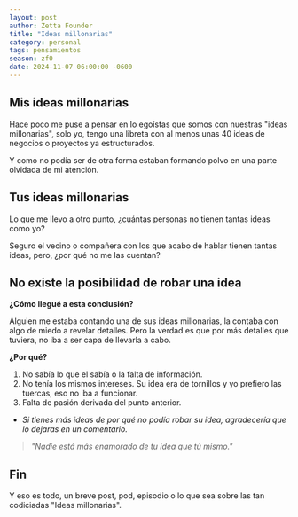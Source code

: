 ```yaml
---
layout: post
author: Zetta Founder
title: "Ideas millonarias"
category: personal
tags: pensamientos
season: zf0
date: 2024-11-07 06:00:00 -0600
---
```


## Mis ideas millonarias

Hace poco me puse a pensar en lo egoístas que somos con nuestras "ideas millonarias", solo yo, tengo una libreta con al menos unas 40 ideas de negocios o proyectos ya estructurados.

Y como no podía ser de otra forma estaban formando polvo en una parte olvidada de mi atención.

## Tus ideas millonarias

Lo que me llevo a otro punto, ¿cuántas personas no tienen tantas ideas como yo?

Seguro el vecino o compañera con los que acabo de hablar tienen tantas ideas, pero, ¿por qué no me las cuentan?

## No existe la posibilidad de robar una idea

**¿Cómo llegué a esta conclusión?**

Alguien me estaba contando una de sus ideas millonarias, la contaba con algo de miedo a revelar detalles. Pero la verdad es que por más detalles que tuviera, no iba a ser capa de llevarla a cabo.

**¿Por qué?**

1. No sabía lo que el sabía o la falta de información.
2. No tenía los mismos intereses. Su idea era de tornillos y yo prefiero las tuercas, eso no iba a funcionar.
3. Falta de pasión derivada del punto anterior.

- *Si tienes más ideas de por qué no podía robar su idea, agradecería que lo dejaras en un comentario.*

> *"Nadie está más enamorado de tu idea que tú mismo."*

## Fin

Y eso es todo, un breve post, pod, episodio o lo que sea sobre las tan codiciadas "Ideas millonarias".